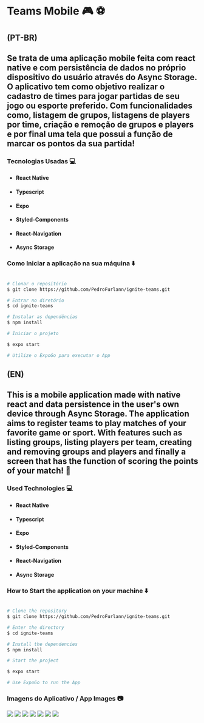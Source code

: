 # Teams Mobile :video_game: :soccer: 

## (PT-BR) 

## Se trata de uma aplicação mobile feita com react native e com persistência de dados no próprio dispositivo do usuário através do Async Storage. O aplicativo tem como objetivo realizar o cadastro de times para jogar partidas de seu jogo ou esporte preferido. Com funcionalidades como, listagem de grupos, listagens de players por time, criação e remoção de grupos e players e por final uma tela que possui a função de marcar os pontos da sua partida!

### Tecnologias Usadas :computer:

- ####  React Native
- ####  Typescript
- ####  Expo
- ####  Styled-Components
- ####  React-Navigation
- ####  Async Storage

### Como Iniciar a aplicação na sua máquina :arrow_down:

```bash

# Clonar o repositório
$ git clone https://github.com/PedroFurlann/ignite-teams.git

# Entrar no diretório
$ cd ignite-teams

# Instalar as dependências
$ npm install

# Iniciar o projeto

$ expo start

# Utilize o ExpoGo para executar o App

```

## (EN) 

## This is a mobile application made with native react and data persistence in the user's own device through Async Storage. The application aims to register teams to play matches of your favorite game or sport. With features such as listing groups, listing players per team, creating and removing groups and players and finally a screen that has the function of scoring the points of your match! :bookmark_tabs:

### Used Technologies :computer:

- ####  React Native
- ####  Typescript
- ####  Expo
- ####  Styled-Components
- ####  React-Navigation
- ####  Async Storage

### How to Start the application on your machine :arrow_down:

```bash

# Clone the repository
$ git clone https://github.com/PedroFurlann/ignite-teams.git

# Enter the directory
$ cd ignite-teams

# Install the dependencies
$ npm install

# Start the project

$ expo start

# Use ExpoGo to run the App

```

### Imagens do Aplicativo / App Images :camera:

  <img src="https://raw.githubusercontent.com/PedroFurlann/ignite-teams/main/src/assets/teams1.png" />

  <img src="https://raw.githubusercontent.com/PedroFurlann/ignite-teams/main/src/assets/teams2.png" />

  <img src="https://raw.githubusercontent.com/PedroFurlann/ignite-teams/main/src/assets/teams3.png" />

  <img src="https://raw.githubusercontent.com/PedroFurlann/ignite-teams/main/src/assets/teams4.png" />

  <img src="https://raw.githubusercontent.com/PedroFurlann/ignite-teams/main/src/assets/teams5.png" />

  <img src="https://raw.githubusercontent.com/PedroFurlann/ignite-teams/main/src/assets/teams6.png" />

  <img src="https://raw.githubusercontent.com/PedroFurlann/ignite-teams/main/src/assets/teams7.png" />
